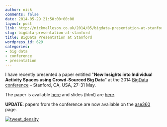 ```yaml
---
author: nick
comments: false
date: 2014-05-29 21:50:00+00:00
layout: post
link: http://nickmalleson.co.uk/2014/05/bigdata-presentation-at-stanford/
slug: bigdata-presentation-at-stanford
title: BigData Presentation at Stanford
wordpress_id: 629
categories:
- big data
- conference
- presentation
---
```


I have recently presented a paper entitled "**New Insights into Individual Activity Spaces using Crowd-Sourced Big Data**" at the 2014 [BigData conference](http://www.scienceengineering.org/ase/conference/2014/bigdata/sanjose/website/) – Stanford, CA, USA, 27-31 May.

The paper is available [here](http://nickmalleson.co.uk/wp-content/uploads/2014/05/bigdata-stanford-final.pdf) and slides (html) are [here](http://nickmalleson.co.uk/html/presentations/2014-05-BigData).

**UPDATE**: papers from the conference are now available on the [ase360](http://www.ase360.org/handle/123456789/24) page.

[![tweet_density](http://nickmalleson.co.uk/wp-content/uploads/2014/05/tweet_density.png)](http://nickmalleson.co.uk/wp-content/uploads/2014/05/tweet_density.png)
